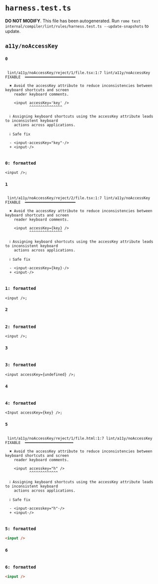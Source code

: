 # `harness.test.ts`

**DO NOT MODIFY**. This file has been autogenerated. Run `rome test internal/compiler/lint/rules/harness.test.ts --update-snapshots` to update.

## `a11y/noAccessKey`

### `0`

```

 lint/a11y/noAccessKey/reject/1/file.tsx:1:7 lint/a11y/noAccessKey  FIXABLE  ━━━━━━━━━━━━━━━━━━━━━━━

  ✖ Avoid the accessKey attribute to reduce inconsistencies between keyboard shortcuts and screen
    reader keyboard comments.

    <input accessKey='key' />
           ^^^^^^^^^^^^^^^

  ℹ Assigning keyboard shortcuts using the accessKey attribute leads to inconsistent keyboard
    actions across applications.

  ℹ Safe fix

  - <input·accessKey="key"·/>
  + <input·/>


```

### `0: formatted`

```tsx
<input />;

```

### `1`

```

 lint/a11y/noAccessKey/reject/2/file.tsx:1:7 lint/a11y/noAccessKey  FIXABLE  ━━━━━━━━━━━━━━━━━━━━━━━

  ✖ Avoid the accessKey attribute to reduce inconsistencies between keyboard shortcuts and screen
    reader keyboard comments.

    <input accessKey={key} />
           ^^^^^^^^^^^^^^^

  ℹ Assigning keyboard shortcuts using the accessKey attribute leads to inconsistent keyboard
    actions across applications.

  ℹ Safe fix

  - <input·accessKey={key}·/>
  + <input·/>


```

### `1: formatted`

```tsx
<input />;

```

### `2`

```

```

### `2: formatted`

```tsx
<input />;

```

### `3`

```

```

### `3: formatted`

```tsx
<input accessKey={undefined} />;

```

### `4`

```

```

### `4: formatted`

```tsx
<Input accessKey={key} />;

```

### `5`

```

 lint/a11y/noAccessKey/reject/1/file.html:1:7 lint/a11y/noAccessKey  FIXABLE  ━━━━━━━━━━━━━━━━━━━━━━

  ✖ Avoid the accessKey attribute to reduce inconsistencies between keyboard shortcuts and screen
    reader keyboard comments.

    <input accesskey="h" />
           ^^^^^^^^^^^^^

  ℹ Assigning keyboard shortcuts using the accessKey attribute leads to inconsistent keyboard
    actions across applications.

  ℹ Safe fix

  - <input·accesskey="h"·/>
  + <input·/>


```

### `5: formatted`

```html
<input />

```

### `6`

```

```

### `6: formatted`

```html
<input />

```

